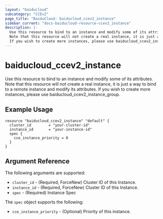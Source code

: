 ```yaml
---
layout: "baiducloud"
subcategory: "CCEv2"
page_title: "BaiduCloud: baiducloud_ccev2_instance"
sidebar_current: "docs-baiducloud-resource-ccev2_instance"
description: |-
  Use this resource to bind to an instance and modify some of its attributes.
  Note that this resource will not create a real instance, it is just a way to bind to a remote instance and modify its attributes.
  If you wish to create more instances, please use baiducloud_ccev2_instance_group.
---
```


# baiducloud_ccev2_instance

Use this resource to bind to an instance and modify some of its attributes.
Note that this resource will not create a real instance, it is just a way to bind to a remote instance and modify its attributes.
If you wish to create more instances, please use baiducloud_ccev2_instance_group.

## Example Usage

```hcl
resource "baiducloud_ccev2_instance" "default" {
  cluster_id        = "your-cluster-id"
  instance_id       = "your-instance-id"
  spec {
    cce_instance_priority = 0
  }
}
```

## Argument Reference

The following arguments are supported:

* `cluster_id` - (Required, ForceNew) Cluster ID of this Instance.
* `instance_id` - (Required, ForceNew) Cluster ID of this Instance.
* `spec` - (Required) Instance Spec

The `spec` object supports the following:

* `cce_instance_priority` - (Optional) Priority of this instance.


